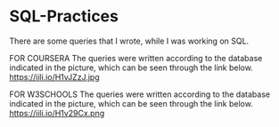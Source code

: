 # SQL-Practices

There are some queries that I wrote, while I was working on SQL.

FOR COURSERA
The queries were written according to the database indicated in the picture, which can be seen through the link below.
https://iili.io/H1vJZzJ.jpg

FOR W3SCHOOLS
The queries were written according to the database indicated in the picture, which can be seen through the link below.
https://iili.io/H1v29Cx.png
